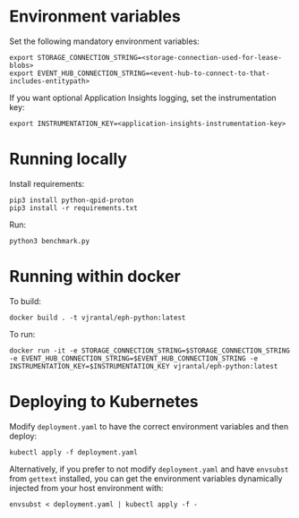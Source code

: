 # Environment variables

Set the following mandatory environment variables:

```
export STORAGE_CONNECTION_STRING=<storage-connection-used-for-lease-blobs>
export EVENT_HUB_CONNECTION_STRING=<event-hub-to-connect-to-that-includes-entitypath>
```

If you want optional Application Insights logging, set the instrumentation key:

```
export INSTRUMENTATION_KEY=<application-insights-instrumentation-key>
```

# Running locally

Install requirements:

```
pip3 install python-qpid-proton
pip3 install -r requirements.txt
```

Run:

```
python3 benchmark.py
```

# Running within docker

To build:

```
docker build . -t vjrantal/eph-python:latest
```

To run:

```
docker run -it -e STORAGE_CONNECTION_STRING=$STORAGE_CONNECTION_STRING -e EVENT_HUB_CONNECTION_STRING=$EVENT_HUB_CONNECTION_STRING -e INSTRUMENTATION_KEY=$INSTRUMENTATION_KEY vjrantal/eph-python:latest
```

# Deploying to Kubernetes

Modify `deployment.yaml` to have the correct environment variables and then deploy:

```
kubectl apply -f deployment.yaml
```

Alternatively, if you prefer to not modify `deployment.yaml` and have `envsubst` from `gettext` installed, you can get the environment variables dynamically injected from your host environment with:

```
envsubst < deployment.yaml | kubectl apply -f -
```
